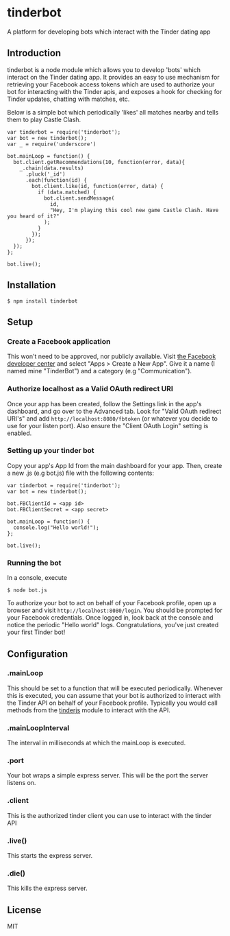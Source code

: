 # tinderbot

  A platform for developing bots which interact with the Tinder dating app

## Introduction

  tinderbot is a node module which allows you to develop 'bots' which interact on the Tinder dating app. 
  It provides an easy to use mechanism for retrieving your Facebook access tokens which are used to authorize your bot for interacting with the Tinder apis, and exposes
  a hook for checking for Tinder updates, chatting with matches, etc. 
  
  Below is a simple bot which periodically 'likes' all matches nearby and tells them to play Castle Clash.
  
    var tinderbot = require('tinderbot');
    var bot = new tinderbot();
    var _ = require('underscore')
    
    bot.mainLoop = function() {
      bot.client.getRecommendations(10, function(error, data){
        _.chain(data.results)
          .pluck('_id')
          .each(function(id) {
            bot.client.like(id, function(error, data) {
              if (data.matched) {
                bot.client.sendMessage(
                  id,
                  "Hey, I'm playing this cool new game Castle Clash. Have you heard of it?"
                );
              }
            });
          });
      });
    };
    
    bot.live();
  
## Installation

    $ npm install tinderbot
    
## Setup 

### Create a Facebook application

  This won't need to be approved, nor publicly available. Visit [the Facebook developer center](https://developers.facebook.com/) and select "Apps > Create a New App".
  Give it a name (I named mine "TinderBot") and a category (e.g "Communication").
  
### Authorize localhost as a Valid OAuth redirect URI 

  Once your app has been created, follow the Settings link in the app's dashboard, and go over to the Advanced tab. Look for "Valid OAuth redirect URI's" and add `http://localhost:8080/fbtoken` (or whatever you decide to use for your listen port). Also ensure the "Client OAuth Login" setting is enabled. 

### Setting up your tinder bot 
  
  Copy your app's App Id from the main dashboard for your app. Then, create a new .js (e.g bot.js) file with the following contents:
  
    var tinderbot = require('tinderbot');
    var bot = new tinderbot();
    
    bot.FBClientId = <app id>
    bot.FBClientSecret = <app secret>
    
    bot.mainLoop = function() {
      console.log("Hello world!");
    };
    
    bot.live();
    
### Running the bot 

  In a console, execute 
  
    $ node bot.js
    
  To authorize your bot to act on behalf of your Facebook profile, open up a browser and visit `http://localhost:8080/login`. You should be prompted for your Facebook credentials. Once logged in, look back at the console and notice the periodic "Hello world" logs. Congratulations, you've just created your first Tinder bot!

## Configuration

### .mainLoop

  This should be set to a function that will be executed periodically. Whenever this is executed, you can assume that your bot is authorized to interact with the Tinder API on behalf of your Facebook profile. Typically you would call methods from the [tinderjs](https://github.com/alkawryk/tinderjs) module to interact with the API.
    
### .mainLoopInterval

  The interval in milliseconds at which the mainLoop is executed.
    
### .port

  Your bot wraps a simple express server. This will be the port the server listens on.
  
### .client

  This is the authorized tinder client you can use to interact with the tinder API
  
### .live()

  This starts the express server.
  
### .die()

  This kills the express server.
  
## License

  MIT